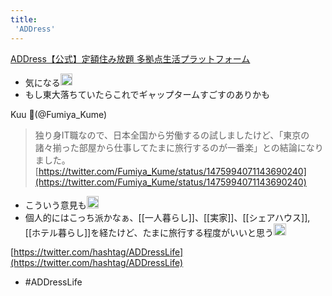 ```yaml
---
title:
 'ADDress'
---
```


[ADDress【公式】定額住み放題 多拠点生活プラットフォーム](https://address.love/)
- 気になる<img src='https://scrapbox.io/api/pages/blu3mo-public/blu3mo/icon' alt='blu3mo.icon' height="19.5"/>
- もし東大落ちていたらこれでギャップタームすごすのありかも

Kuu 🍣(@Fumiya_Kume)
> 独り身IT職なので、日本全国から労働するの試しましたけど、「東京の諸々揃った部屋から仕事してたまに旅行するのが一番楽」との結論になりました。
[https://twitter.com/Fumiya_Kume/status/1475994071143690240](https://twitter.com/Fumiya_Kume/status/1475994071143690240)
- こういう意見も<img src='https://scrapbox.io/api/pages/blu3mo-public/blu3mo/icon' alt='blu3mo.icon' height="19.5"/>
- 個人的にはこっち派かなぁ、[[一人暮らし]]、[[実家]]、[[シェアハウス]], [[ホテル暮らし]]を経たけど、たまに旅行する程度がいいと思う<img src='https://scrapbox.io/api/pages/blu3mo-public/tkgshn/icon' alt='tkgshn.icon' height="19.5"/>

[https://twitter.com/hashtag/ADDressLife](https://twitter.com/hashtag/ADDressLife)
- #ADDressLife

